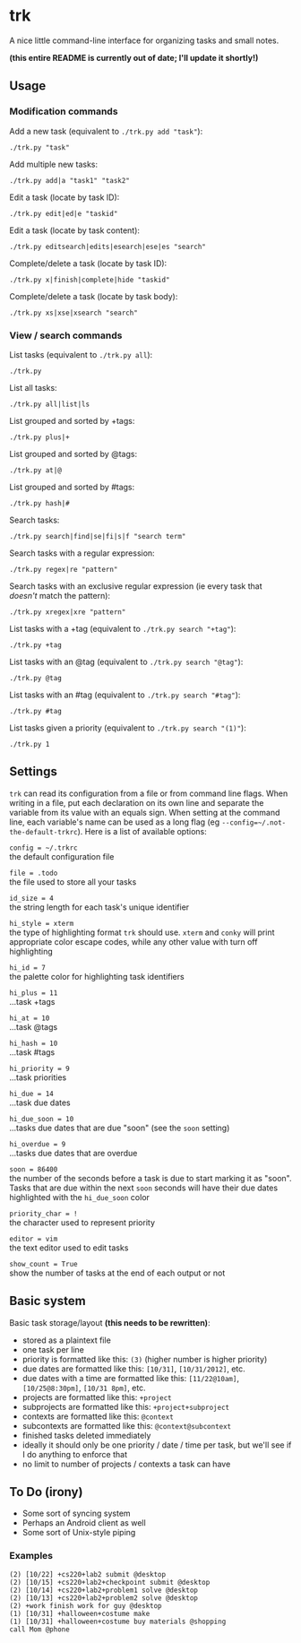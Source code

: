 # trk

A nice little command-line interface for organizing tasks and small notes.

**(this entire README is currently out of date; I'll update it shortly!)**

## Usage

### Modification commands

Add a new task (equivalent to `./trk.py add "task"`):

	./trk.py "task"

Add multiple new tasks:

	./trk.py add|a "task1" "task2"

Edit a task (locate by task ID):

	./trk.py edit|ed|e "taskid"

Edit a task (locate by task content):

	./trk.py editsearch|edits|esearch|ese|es "search"

Complete/delete a task (locate by task ID):

	./trk.py x|finish|complete|hide "taskid"

Complete/delete a task (locate by task body):

	./trk.py xs|xse|xsearch "search"

### View / search commands

List tasks (equivalent to `./trk.py all`):

	./trk.py

List all tasks:

	./trk.py all|list|ls

List grouped and sorted by +tags:

	./trk.py plus|+

List grouped and sorted by @tags:

	./trk.py at|@

List grouped and sorted by #tags:

	./trk.py hash|#

Search tasks:

	./trk.py search|find|se|fi|s|f "search term"

Search tasks with a regular expression:

	./trk.py regex|re "pattern"

Search tasks with an exclusive regular expression (ie every task that *doesn't* match the pattern):

	./trk.py xregex|xre "pattern"

List tasks with a +tag (equivalent to `./trk.py search "+tag"`):

	./trk.py +tag

List tasks with an @tag (equivalent to `./trk.py search "@tag"`):

	./trk.py @tag

List tasks with an #tag (equivalent to `./trk.py search "#tag"`):

	./trk.py #tag

List tasks given a priority (equivalent to `./trk.py search "(1)"`):

	./trk.py 1

## Settings

`trk` can read its configuration from a file or from command line flags. When writing in a file, put each declaration on its own line and separate the variable from its value with an equals sign. When setting at the command line, each variable's name can be used as a long flag (eg `--config=~/.not-the-default-trkrc`). Here is a list of available options:

`config = ~/.trkrc`  
the default configuration file

`file = .todo`  
the file used to store all your tasks

`id_size = 4`  
the string length for each task's unique identifier

`hi_style = xterm`  
the type of highlighting format `trk` should use. `xterm` and `conky` will print appropriate color escape codes, while any other value with turn off highlighting

`hi_id = 7`  
the palette color for highlighting task identifiers

`hi_plus = 11`  
...task +tags

`hi_at = 10`  
...task @tags

`hi_hash = 10`  
...task #tags

`hi_priority = 9`  
...task priorities

`hi_due = 14`  
...task due dates

`hi_due_soon = 10`  
...tasks due dates that are due "soon" (see the `soon` setting)

`hi_overdue = 9`  
...tasks due dates that are overdue

`soon = 86400`  
the number of the seconds before a task is due to start marking it as "soon". Tasks that are due within the next `soon` seconds will have their due dates highlighted with the `hi_due_soon` color

`priority_char = !`  
the character used to represent priority

`editor = vim`  
the text editor used to edit tasks

`show_count = True`  
show the number of tasks at the end of each output or not

## Basic system

Basic task storage/layout **(this needs to be rewritten)**:


* stored as a plaintext file
* one task per line
* priority is formatted like this: `(3)` (higher number is higher priority)
* due dates are formatted like this: `[10/31]`, `[10/31/2012]`, etc.
* due dates with a time are formatted like this: `[11/22@10am]`, `[10/25@8:30pm]`, `[10/31 8pm]`, etc.
* projects are formatted like this: `+project`
* subprojects are formatted like this: `+project+subproject`
* contexts are formatted like this: `@context`
* subcontexts are formatted like this: `@context@subcontext`
* finished tasks deleted immediately
* ideally it should only be one priority / date / time per task, but we'll see if I do anything to enforce that
* no limit to number of projects / contexts a task can have

## To Do (irony)
* Some sort of syncing system
* Perhaps an Android client as well
* Some sort of Unix-style piping

### Examples

	(2) [10/22] +cs220+lab2 submit @desktop
	(2) [10/15] +cs220+lab2+checkpoint submit @desktop
	(2) [10/14] +cs220+lab2+problem1 solve @desktop
	(2) [10/13] +cs220+lab2+problem2 solve @desktop
	(2) +work finish work for guy @desktop
	(1) [10/31] +halloween+costume make
	(1) [10/31] +halloween+costume buy materials @shopping
	call Mom @phone
